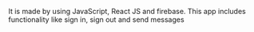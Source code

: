 It is made by using JavaScript, React JS and firebase.
This app includes functionality like sign in, sign out and send messages
